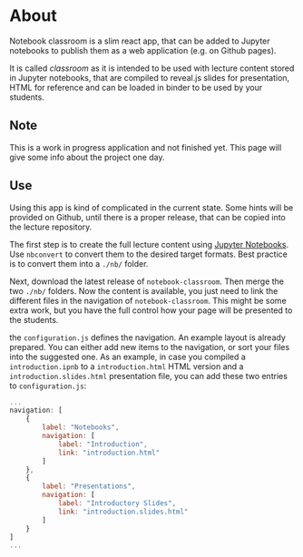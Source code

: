 # About

Notebook classroom is a slim react app, that can be added to Jupyter notebooks 
to publish them as a web application (e.g. on Github pages).

It is called *classroom* as it is intended to be used with lecture content 
stored in Jupyter notebooks, that are compiled to reveal.js slides for 
presentation, HTML for reference and can be loaded in binder to 
be used by your students.

## Note

This is a work in progress application and not finished yet.
This page will give some info about the project one day.

## Use

Using this app is kind of complicated in the current state.
Some hints will be provided on Github, until there is a proper 
release, that can be copied into the lecture repository.

The first step is to create the full lecture content using 
[Jupyter Notebooks](https://jupyter.org). Use `nbconvert` to
convert them to the desired target formats. Best practice is 
to convert them into a `./nb/` folder. 

Next, download the latest release of `notebook-classroom`. 
Then merge the two `./nb/` folders. Now the content is available, 
you just need to link the different files in the navigation of 
`notebook-classroom`. This might be some extra work, but you have 
the full control how your page will be presented to the students.


the `configuration.js` defines the navigation. An example layout is
already prepared. You can either add new items to the navigation, 
or sort your files into the suggested one. As an example, in case 
you compiled a `introduction.ipnb` to a `introduction.html` HTML 
version and a `introduction.slides.html` presentation file, you can 
add these two entries to `configuration.js`:

```Javascript
...
navigation: [
    {
        label: "Notebooks",
        navigation: [
            label: "Introduction",
            link: "introduction.html"
        ]
    },
    {
        label: "Presentations",
        navigation: [
            label: "Introductory Slides",
            link: "introduction.slides.html"
        ]
    }
]
...
```